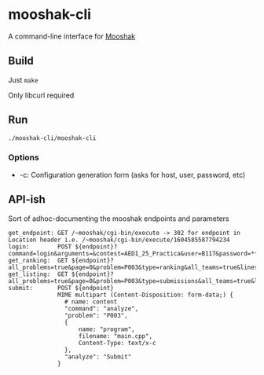 # mooshak-cli

A command-line interface for [Mooshak](https://mooshak.dcc.fc.up.pt/)

## Build

Just
`make`

Only libcurl required

## Run

`./mooshak-cli/mooshak-cli`

### Options

 - -c: Configuration generation form (asks for host, user, password, etc)

## API-ish

Sort of adhoc-documenting the mooshak endpoints and parameters

```
get_endpoint: GET /~mooshak/cgi-bin/execute -> 302 for endpoint in Location header i.e. /~mooshak/cgi-bin/execute/1604585587794234
login:        POST ${endpoint}?command=login&arguments=&contest=AED1_25_Practica&user=B117&password=******
get_ranking:  GET ${endpoint}?all_problems=true&page=0&problem=P003&type=ranking&all_teams=true&lines=200&time=5&command=listing
get_listing:  GET ${endpoint}?all_problems=true&page=0&problem=P003&type=submissions&all_teams=true&lines=200&time=5&command=listing
submit:       POST ${endpoint}
              MIME multipart (Content-Disposition: form-data;) {
                # name: content
                "command": "analyze",
                "problem": "P003",
                {
                    name: "program",
                    filename: "main.cpp",
                    Content-Type: text/x-c
                },
                "analyze": "Submit"
              }
```
